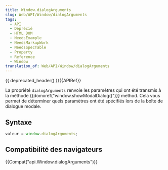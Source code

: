 ```yaml
---
title: Window.dialogArguments
slug: Web/API/Window/dialogArguments
tags:
  - API
  - Déprécié
  - HTML DOM
  - NeedsExample
  - NeedsMarkupWork
  - NeedsSpecTable
  - Property
  - Reference
  - Window
translation_of: Web/API/Window/dialogArguments
---
```

{{ deprecated_header() }}{{APIRef}}

La propriété `dialogArguments` renvoie les paramètres qui ont été transmis à la méthode {{domxref("window.showModalDialog()")}} method. Cela vous permet de déterminer quels paramètres ont été spécifiés lors de la boîte de dialogue modale.

## Syntaxe

```js
valeur = window.dialogArguments;
```

## Compatibilité des navigateurs

{{Compat("api.Window.dialogArguments")}}
